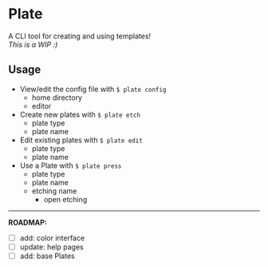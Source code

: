 # Plate

A CLI tool for creating and using templates!  
*This is a WIP :)*

## Usage

- View/edit the config file with `$ plate config`
  - home directory
  - editor
- Create new plates with `$ plate etch`
  - plate type
  - plate name
- Edit existing plates with `$ plate edit`
  - plate type
  - plate name
- Use a Plate with `$ plate press`
  - plate type
  - plate name
  - etching name
    - open etching  

---
**ROADMAP:**

- [ ] add: color interface
- [ ] update: help pages
- [ ] add: base Plates
